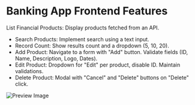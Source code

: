# Banking App Frontend Features
List Financial Products: Display products fetched from an API.

* Search Products: Implement search using a text input.
* Record Count: Show results count and a dropdown (5, 10, 20).
* Add Product: Navigate to a form with "Add" button. Validate fields (ID, Name, Description, Logo, Dates).
* Edit Product: Dropdown for "Edit" per product, disable ID. Maintain validations.
* Delete Product: Modal with "Cancel" and "Delete" buttons on "Delete" click.

![Preview Image](https://i.imgur.com/KwMcwP8.png)
